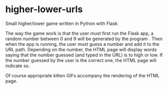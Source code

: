 # higher-lower-urls
Small higher/lower game written in Python with Flask

The way the game work is that the user must first run the Flask app, a random number between 0  and 9 will be generated by the program . 
Then when the app is running, the user must guess a number and add it to the URL path. 
Depending on the number, the HTML page will display words saying that the number guessed (and typed in the URL) is to high or low. 
If the number guessed by the user is the correct one, the HTML page will indicate so.

Of course appropriate kitten GIFs accompany the rendering of the HTML page.


